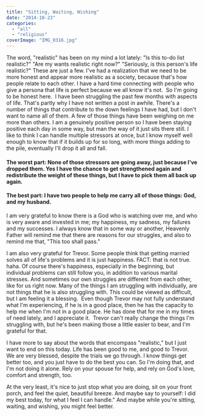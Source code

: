 ```yaml
---
title: "Sitting, Waiting, Wishing"
date: "2014-10-23"
categories: 
  - "all"
  - "religious"
coverImage: "IMG_0316.jpg"
---
```


The word, "realistic" has been on my mind a lot lately: "Is this to-do list realistic?" "Are my wants realistic right now?" "Seriously, is this person's life realistic?" These are just a few. I've had a realization that we need to be more honest and appear more realistic as a society, because that's how people relate to each other. I have a hard time connecting with people who give a persona that life is perfect because we all know it's not.  So I'm going to be honest here.  I have been struggling the past few months with aspects of life. That's partly why I have not written a post in awhile. There's a number of things that contribute to the down feelings I have had, but I don't want to name all of them. A few of those things have been weighing on me more than others. I am a genuinely positive person so I have been staying positive each day in some way, but man the way of it just sits there still. I like to think I can handle multiple stressors at once, but I know myself well enough to know that if it builds up for so long, with more things adding to the pile, eventually I'll drop it all and fall.

#### The worst part: None of those stressors are going away, just because I've dropped them. Yes I have the chance to get strengthened again and redistribute the weight of these things, but I have to pick them all back up again.

#### The best part: I have two people to help me carry all of those things: God, and my husband.

I am very grateful to know there is a God who is watching over me, and who is very aware and invested in me; my happiness, my sadness, my failures and my successes. I always know that in some way or another, Heavenly Father will remind me that there are reasons for our struggles, and also to remind me that, "This too shall pass."

I am also very grateful for Trevor. Some people think that getting married solves all of life's problems and it is just happiness. FACT: that is not true. haha. Of course there's happiness, especially in the beginning, but individual problems can still follow you, in addition to various marital stresses. And sometimes our own struggles are different from each other, like for us right now. Many of the things I am struggling with individually, are not things that he is also struggling with. This could be viewed as difficult, but I am feeling it a blessing.  Even though Trevor may not fully understand what I'm experiencing, if he is in a good place, then he has the capacity to help me when I'm not in a good place. He has done that for me in my times of need lately, and I appreciate it.  Trevor can't really change the things I'm struggling with, but he's been making those a little easier to bear, and I'm grateful for that.

I have more to say about the words that encompass "realistic," but I just want to end on this today. Life has been good to me, and good to Trevor. We are very blessed, despite the trials we go through. I know things get better too, and you just have to do the best you can. So I'm doing that, and I'm not doing it alone. Rely on your spouse for help, and rely on God's love, comfort and strength, too.

At the very least, it's nice to just stop what you are doing, sit on your front porch, and feel the quiet, beautiful breeze. And maybe say to yourself: I did my best today, for what I feel I can handle." And maybe while you're sitting, waiting, and wishing, you might feel better.

